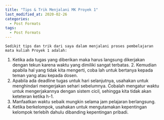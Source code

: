 ```yaml
---
title: "Tips & Trik Menjalani MK Proyek 1"
last_modified_at: 2020-02-26
categories:
  - Post Formats
tags:
  - Post Formats
---
```


	Sedikit tips dan trik dari saya dalam menjalani proses pembelajaran mata kuliah Proyek 1 adalah: 
1. Ketika ada tugas yang diberikan maka harus langsung dikerjakan dengan tekun karena waktu yang dimiliki sangat terbatas. 2. Kemudian apabila hal yang tidak kita mengerti, coba lah untuk bertanya kepada teman yang atau kepada dosen. 
3. Apabila ada deadline tugas untuk  hari selanjutnya, usahakan untuk menghindari mengerjakan sehari sebelumnya. Cobalah mengatur waktu untuk mengerjakannya dengan sistem cicil, sehingga kita tidak akan keteteran ketika h-1.
4. Manfaatkan waktu sebaik mungkin selama jam pelajaran berlangsung.
5. Ketika berkelompok, usahakan untuk mengutamakan kepentingan kelompok terlebih dahulu dibanding kepentingan pribadi.